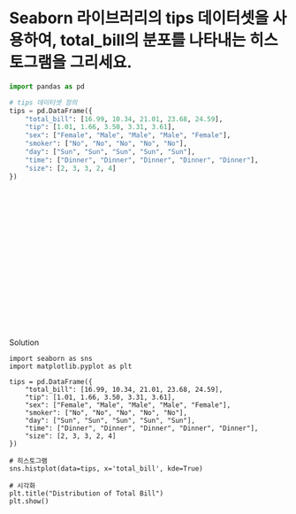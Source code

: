 Seaborn 라이브러리의 tips 데이터셋을 사용하여, total_bill의 분포를 나타내는 히스토그램을 그리세요.  
==

```Python
import pandas as pd

# tips 데이터셋 정의
tips = pd.DataFrame({
    "total_bill": [16.99, 10.34, 21.01, 23.68, 24.59],
    "tip": [1.01, 1.66, 3.50, 3.31, 3.61],
    "sex": ["Female", "Male", "Male", "Male", "Female"],
    "smoker": ["No", "No", "No", "No", "No"],
    "day": ["Sun", "Sun", "Sun", "Sun", "Sun"],
    "time": ["Dinner", "Dinner", "Dinner", "Dinner", "Dinner"],
    "size": [2, 3, 3, 2, 4]
})
```
<br><br><br><br><br>  <br><br><br><br><br>  <br><br><br><br><br>  


Solution  
```Python3
import seaborn as sns
import matplotlib.pyplot as plt

tips = pd.DataFrame({
    "total_bill": [16.99, 10.34, 21.01, 23.68, 24.59],
    "tip": [1.01, 1.66, 3.50, 3.31, 3.61],
    "sex": ["Female", "Male", "Male", "Male", "Female"],
    "smoker": ["No", "No", "No", "No", "No"],
    "day": ["Sun", "Sun", "Sun", "Sun", "Sun"],
    "time": ["Dinner", "Dinner", "Dinner", "Dinner", "Dinner"],
    "size": [2, 3, 3, 2, 4]
})

# 히스토그램
sns.histplot(data=tips, x='total_bill', kde=True)

# 시각화
plt.title("Distribution of Total Bill")
plt.show()
```
